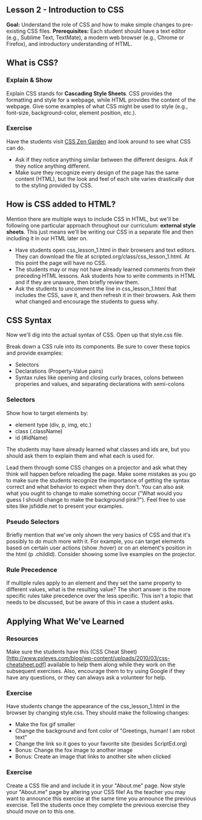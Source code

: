 Lesson 2 - Introduction to CSS
--------------------------------

**Goal:** Understand the role of CSS and how to make simple changes to pre-existing CSS files.
**Prerequisites:** Each student should have a text editor (e.g., Sublime Text, TextMate), a modern web browser (e.g., Chrome or Firefox), and introductory understanding of HTML.

What is CSS?
-------------------

### Explain & Show ###
Explain CSS stands for **Cascading Style Sheets**.  CSS provides the formatting and style for a webpage, while HTML provides the content of the webpage.  Give some examples of what CSS might be used to style (e.g., font-size, background-color, element position, etc.).  
### Exercise ###
Have the students visit [CSS Zen Garden](http://csszengarden.com/) and look around to see what CSS can do.

* Ask if they notice anything similar between the different designs.  Ask if they notice anything different.
* Make sure they recognize every design of the page has the same content (HTML), but the look and feel of each site varies drastically due to the styling provided by CSS.

## How is CSS added to HTML? ##
Mention there are multiple ways to include CSS in HTML, but we'll be following one particular approach throughout our curriculum: **external style sheets**.  This just means we'll be writing our CSS in a separate file and then including it in our HTML later on.

* Have students open css_lesson_1.html in their browsers and text editors.   They can download the file at scripted.org/class/css_lesson_1.html. At this point the page will have no CSS.
* The students may or may not have already learned comments from their preceding HTML lessons.  Ask students how to write comments in HTML and if they are unaware, then briefly review them.  
* Ask the students to uncomment the line in css_lesson_1.html that includes the CSS, save it, and then refresh it in their browsers.  Ask them what changed and encourage the students to guess why.

## CSS Syntax ##
Now we'll dig into the actual syntax of CSS.  Open up that style.css file.

Break down a CSS rule into its components.  Be sure to cover these topics and provide examples:
* Selectors
* Declarations (Property-Value pairs)
* Syntax rules like opening and closing curly braces, colons between properies and values,  and separating declarations with semi-colons

### Selectors ###
Show how to target elements by:
* element type (div, p, img, etc.)
* class (.className)
* id (#idName)

The students may have already learned what classes and ids are, but you should ask them to explain them and what each is used for.

Lead them through some CSS changes on a projector and ask what they think will happen before reloading the page.  Make some mistakes as you go to make sure the students recognize the importance of getting the syntax correct and what behavior to expect when they don't.  You can also ask what you ought to change to make something occur ("What would you guess I should change to make the background pink?").  Feel free to use sites like jsfiddle.net to present your examples.

### Pseudo Selectors ###
Briefly mention that we've only shown the very basics of CSS and that it's possibly to do much more with it.  For example, you can target elements based on certain user actions (show :hover) or on an element's position in the html (p .childId).  Consider showing some live examples on the projector.

### Rule Precedence ###
If multiple rules apply to an element and they set the same property to different values, what is the resulting value?  The short answer is the more specific rules take precedence over the less specific.  This isn't a topic that needs to be discussed, but be aware of this in case a student asks.

## Applying What We've Learned ##
### Resources ###
Make sure the students have this (CSS Cheat Sheet)[http://www.pxleyes.com/blog/wp-content/uploads/2010/03/css-cheatsheet.pdf] available to help them along while they work on the subsequent exercises.  Also, encourage them to try using Google if they have any questions, or they can always ask a volunteer for help.

### Exercise ###
Have students change the appearance of the css_lesson_1.html in the browser by changing style.css.  They should make the following changes:
* Make the fox gif smaller
* Change the background and font color of "Greetings, human! I am robot text"
* Change the link so it goes to your favorite site (besides ScriptEd.org)
* Bonus: Change the fox image to another image
* Bonus: Create an image that links to another site when clicked

### Exercise ###
Create a CSS file and and include it in your "About.me" page.  Now style your "About.me" page by altering your CSS file!  As the teacher you may want to announce this exercise at the same time you announce the previous exercise.  Tell the students once they complete the previous exercise they should move on to this one.
